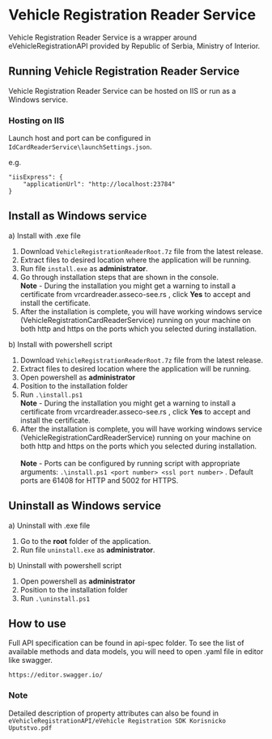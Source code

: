 # Vehicle Registration Reader Service

Vehicle Registration Reader Service is a wrapper around eVehicleRegistrationAPI provided by Republic of Serbia, Ministry of Interior.
 
## Running Vehicle Registration Reader Service

Vehicle Registration Reader Service can be hosted on IIS or run as a Windows service.

### Hosting on IIS

Launch host and port can be configured in ``IdCardReaderService\launchSettings.json``.

e.g.

```
"iisExpress": {
    "applicationUrl": "http://localhost:23784"
}
```
## Install as Windows service

a) Install with .exe file
1. Download ``VehicleRegistrationReaderRoot.7z`` file from the latest release.
2. Extract files to desired location where the application will be running.
3. Run file ``install.exe`` as **administrator**.
4. Go through installation steps that are shown in the console. \
**Note** - During the installation you might get a warning to install a certificate from vrcardreader.asseco-see.rs , click **Yes** to accept and install the certificate.
5. After the installation is complete, you will have working windows service (VehicleRegistrationCardReaderService) running on your machine on both http and https on the ports which you selected during installation.

b) Install with powershell script
1. Download ``VehicleRegistrationReaderRoot.7z`` file from the latest release.
2. Extract files to desired location where the application will be running.
3. Open powershell as **administrator**
4. Position to the installation folder
5. Run ``.\install.ps1`` \
**Note** - During the installation you might get a warning to install a certificate from vrcardreader.asseco-see.rs , click **Yes** to accept and install the certificate.
6. After the installation is complete, you will have working windows service (VehicleRegistrationCardReaderService) running on your machine on both http and https on the ports which you selected during installation. \
\
**Note** - Ports can be configured by running script with appropriate arguments: ```.\install.ps1 <port number> <ssl port number>``` . Default ports are 61408 for HTTP and 5002 for HTTPS.

## Uninstall as Windows service

a) Uninstall with .exe file
1. Go to the **root** folder of the application.
2. Run file ``uninstall.exe`` as **administrator**.

b) Uninstall with powershell script
1. Open powershell as **administrator**
2. Position to the installation folder
3. Run ``.\uninstall.ps1``

## How to use
Full API specification can be found in api-spec folder. To see the list of available methods and data models, you will need to open .yaml file in editor like swagger. 
```
https://editor.swagger.io/
```
### Note
Detailed description of property attributes can also be found in ``eVehicleRegistrationAPI/eVehicle Registration SDK Korisnicko Uputstvo.pdf``
